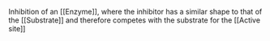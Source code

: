 Inhibition of an [[Enzyme]], where the inhibitor has a similar shape to that of the [[Substrate]] and therefore competes with the substrate for the [[Active site]] 